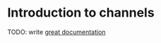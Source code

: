 # Introduction to channels

TODO: write [great documentation](http://jacobian.org/writing/great-documentation/what-to-write/)
